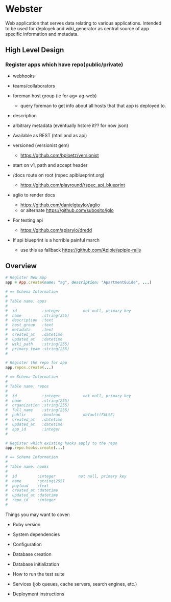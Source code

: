 # Webster

Web application that serves data relating to various applications.  Intended to be used for deployek and wiki_generator as central source of app specific information and metadata.

## High Level Design
### Register apps which have repo(public/private)
- webhooks

- teams/collaborators
- foreman host group  (ie for ag= ag-web)
  - query foreman to get info about all hosts that that app is deployed to.
- description
- arbitrary metadata (eventually hstore it?? for now json)

- Available as REST (html and as api)
- versioned (versionist gem)
  - https://github.com/bploetz/versionist
- start on v1, path and accept header
- /docs route on root (rspec apiblueprint.org)
  - https://github.com/playround/rspec_api_blueprint
- aglio to render docs
  - https://github.com/danielgtaylor/aglio
  - or alternate https://github.com/subosito/iglo
- For testing api
  - https://github.com/apiaryio/dredd
- If api blueprint is a horrible painful march
  - use this as fallback https://github.com/Apipie/apipie-rails

## Overview

```ruby
# Register New App
app = App.create(name: "ag", description: "ApartmentGuide", ...)

# == Schema Information
#
# Table name: apps
#
#  id           :integer          not null, primary key
#  name         :string(255)
#  description  :text
#  host_group   :text
#  metadata     :text
#  created_at   :datetime
#  updated_at   :datetime
#  wiki_path    :string(255)
#  primary_team :string(255)
#

# Register the repo for app
app.repos.create(...)

# == Schema Information
#
# Table name: repos
#
#  id           :integer          not null, primary key
#  name         :string(255)
#  organization :string(255)
#  full_name    :string(255)
#  public       :boolean          default(FALSE)
#  created_at   :datetime
#  updated_at   :datetime
#  app_id       :integer
#

# Register which existing hooks apply to the repo
app.repo.hooks.create(...)

# == Schema Information
#
# Table name: hooks
#
#  id         :integer          not null, primary key
#  name       :string(255)
#  payload    :text
#  created_at :datetime
#  updated_at :datetime
#  repo_id    :integer
#
```




Things you may want to cover:

* Ruby version

* System dependencies

* Configuration

* Database creation

* Database initialization

* How to run the test suite

* Services (job queues, cache servers, search engines, etc.)

* Deployment instructions
